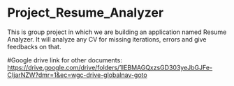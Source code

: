 # Project_Resume_Analyzer
This is group project in which we are building an application named Resume Analyzer. It will analyze any CV for missing iterations, errors and give feedbacks on that.


#Google drive link for other documents:
https://drive.google.com/drive/folders/1IEBMAGQxzsGD303yeJbGJFe-CIjarNZW?dmr=1&ec=wgc-drive-globalnav-goto
